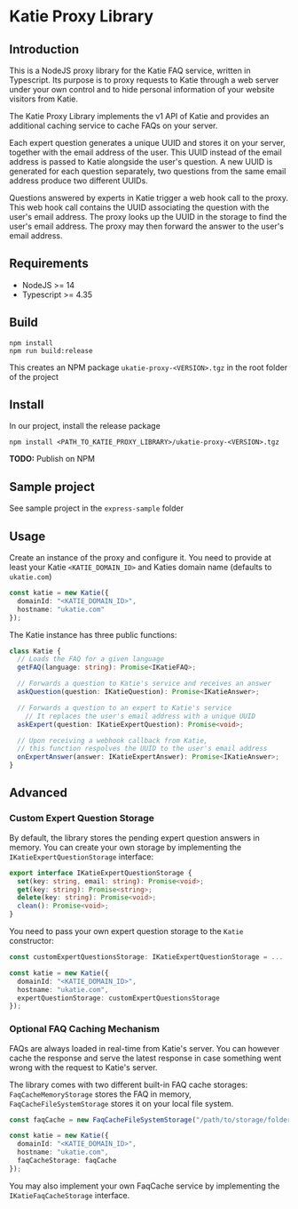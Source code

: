 # Katie Proxy Library

## Introduction

This is a NodeJS proxy library for the Katie FAQ service, written in Typescript. Its purpose is to proxy requests to Katie through a web server under your own control and to hide personal information of your website visitors from Katie.

The Katie Proxy Library implements the v1 API of Katie and provides an additional caching service to cache FAQs on your server.

Each expert question generates a unique UUID and stores it on your server, together with the email address of the user. This UUID instead of the email address is passed to Katie alongside the user's question. A new UUID is generated for each question separately, two questions from the same email address produce two different UUIDs. 

Questions answered by experts in Katie trigger a web hook call to the proxy. This web hook call contains the UUID associating the question with the user's email address. The proxy looks up the UUID in the storage to find the user's email address. The proxy may then forward the answer to the user's email address.

## Requirements

- NodeJS >= 14
- Typescript >= 4.35
  
## Build

```
npm install
npm run build:release
```

This creates an NPM package `ukatie-proxy-<VERSION>.tgz` in the root folder of the project

## Install

In our project, install the release package

```
npm install <PATH_TO_KATIE_PROXY_LIBRARY>/ukatie-proxy-<VERSION>.tgz
```

**TODO:** Publish on NPM 

## Sample project

See sample project in the `express-sample` folder

## Usage

Create an instance of the proxy and configure it. You need to provide at least your Katie `<KATIE_DOMAIN_ID>` and Katies domain name (defaults to `ukatie.com`)

```Typescript
const katie = new Katie({
  domainId: "<KATIE_DOMAIN_ID>",
  hostname: "ukatie.com"
});
```

The Katie instance has three public functions:

```Typescript
class Katie {
  // Loads the FAQ for a given language
  getFAQ(language: string): Promise<IKatieFAQ>;

  // Forwards a question to Katie's service and receives an answer
  askQuestion(question: IKatieQuestion): Promise<IKatieAnswer>;

  // Forwards a question to an expert to Katie's service
	// It replaces the user's email address with a unique UUID
  askExpert(question: IKatieExpertQuestion): Promise<void>;

  // Upon receiving a webhook callback from Katie, 
  // this function respolves the UUID to the user's email address
  onExpertAnswer(answer: IKatieExpertAnswer): Promise<IKatieAnswer>;
}
```

## Advanced

### Custom Expert Question Storage

By default, the library stores the pending expert question answers in memory. You can create your own storage by implementing the `IKatieExpertQuestionStorage` interface:

```Typescript
export interface IKatieExpertQuestionStorage {
  set(key: string, email: string): Promise<void>;
  get(key: string): Promise<string>;
  delete(key: string): Promise<void>;
  clean(): Promise<void>;
}
```

You need to pass your own expert question storage to the `Katie` constructor:

```Typescript
const customExpertQuestionsStorage: IKatieExpertQuestionStorage = ...

const katie = new Katie({
  domainId: "<KATIE_DOMAIN_ID>",
  hostname: "ukatie.com",
  expertQuestionStorage: customExpertQuestionsStorage
});
```

### Optional FAQ Caching Mechanism

FAQs are always loaded in real-time from Katie's server. You can however cache the response and serve the latest response in case something went wrong with the request to Katie's server.

The library comes with two different built-in FAQ cache storages: `FaqCacheMemoryStorage` stores the FAQ in memory, `FaqCacheFileSystemStorage` stores it on your local file system. 


```Typescript
const faqCache = new FaqCacheFileSystemStorage("/path/to/storage/folder")

const katie = new Katie({
  domainId: "<KATIE_DOMAIN_ID>",
  hostname: "ukatie.com",
  faqCacheStorage: faqCache
});
```

You may also implement your own FaqCache service by implementing the `IKatieFaqCacheStorage` interface.
